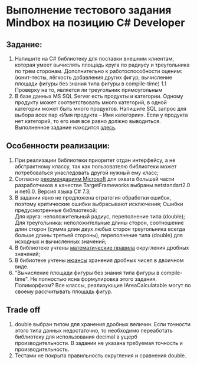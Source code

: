 # Выполнение тестового задания Mindbox на позицию C# Developer

## Задание:
1. Напишите на C# библиотеку для поставки внешним клиентам, которая умеет вычислять площадь круга по радиусу и треугольника по трем сторонам. Дополнительно к работоспособности оценим: (юнит-тесты, лёгкость добавления других фигур, вычисление площади фигуры без знания типа фигуры в compile-time)
1.1 Проверку на то, является ли треугольник прямоугольным
2. В базе данных MS SQL Server есть продукты и категории. Одному продукту может соответствовать много категорий, в одной категории может быть много продуктов. Напишите SQL запрос для выбора всех пар «Имя продукта – Имя категории». Если у продукта нет категорий, то его имя все равно должно выводиться. Выполненное задание находится [здесь](https://github.com/Trosh-A/AreaCalculation/blob/main/MS_SQL_TASK/SQLQuery.sql).

## Особенности реализации:
1. При реализации библиотеки приоритет отдан интерфейсу, а не абстрактному классу, так как пользователю библиотеки может потребоваться унаследовать другой нужный ему класс;
2. Согласно [рекомендациям Microsoft](https://docs.microsoft.com/en-us/dotnet/standard/net-standard#when-to-target-net50-or-net60-vs-netstandard) для охвата большей части разработчиков в качестве TargetFrameworks выбраны netstandart2.0 и net6.0. Версия языка C# 7.3;
3. В задании явно не предложена стратегия обработки ошибок, поэтому критические ошибки выбрасывают исключения;
Ошибки предусмотренные библиотекой: 
<br/>Для круга: неположительный радиус, переполнение типа (double);
<br/>Для треугольника: неположительные длины сторон, соотношение длин сторон (сумма длин двух любых сторон треугольника всегда больше длины третьей стороны), переполнение типа (double) для исходных и вычисленных значений;
4. В библиотеке учтены [математические правила](https://docs.microsoft.com/en-us/dotnet/api/system.math.round#midpoint-values-and-rounding-conventions) округления дробных значений;
5. В бибиотеке учтены [нюансы](https://docs.microsoft.com/en-us/dotnet/api/system.double.epsilon) хранения дробных чисел в двоичном виде.
6. "Вычисление площади фигуры без знания типа фигуры в compile-time". Не полностью ясна формулировка этого задания. Полиморфизм? Все классы, реализующие  IAreaCalculatable могут по своему рассчитывать площадь фигур.

## Trade off
1. double выбран типом для хранения дробных величин. Если точности этого типа данных недостаточно, то необходимо переаботать библиотеку для использования decimal в ущерб производительности. В задании не указана требуемая точность и производительность.
2. Тестами не покрыта правильность округления и сравнения double. 
